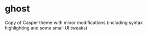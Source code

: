 # ghost
Copy of Casper theme with minor modifications (including syntax highlighting and some small UI tweaks)

